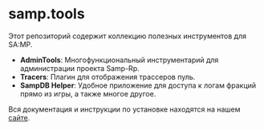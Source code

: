# samp.tools

Этот репозиторий содержит коллекцию полезных инструментов для SA:MP.

- **AdminTools**: Многофункциональный инструментарий для администрации проекта Samp-Rp.
- **Tracers**: Плагин для отображения трассеров пуль.
- **SampDB Helper**: Удобное приложение для доступа к логам фракций прямо из игры, а также многое другое.

Вся документация и инструкции по установке находятся на нашем [сайте](https://amfeeque.github.io/samp.tools/).
